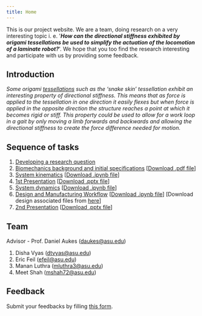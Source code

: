 ```yaml
---
title: Home
---
```


This is our project website. We are a team, doing research on a very interesting topic i. e. '**_How can the directional stiffness exhibited by origami tessellations be used to simplify the actuation of the locomotion of a laminate robot?_**'. We hope that you too find the research interesting and participate with us by providing some feedback.  
  
## Introduction

_Some origami [tessellations](https://en.wikipedia.org/wiki/Tessellation) such as the ‘snake skin’ tessellation exhibit an interesting property of directional stiffness. This means that as force is applied to the tessellation in one direction it easily flexes but when force is applied in the opposite direction the structure reaches a point at which it becomes rigid or stiff. This property could be used to allow for a work loop in a gait by only moving a limb forwards and backwards and allowing the directional stiffness to create the force difference needed for motion._

## Sequence of tasks
1. [Developing a research question](/developing_a_research_question.md)
2. [Biomechanics background and initial specifications](/biomechanics_background_and_initial_specifications.md) [[Download .pdf file](/Biomechanics_Background_and_Initial_Specifications.pdf)]
3. [System kinematics](/System_Kinematics.md) [[Download .ipynb file](/System_Kinematics.ipynb)]
4. [1st Presentation](https://youtu.be/g-49m7Yg2VI) [[Download .pptx file](https://docs.google.com/presentation/d/10d-8RFNqoNzm_UsYKNi5XNpvufG763B3BaEXmCH2tQ8/edit?usp=sharing)]
5. [System dynamics](/System_Dynamics.md) [[Download .ipynb file](/System_Dynamics.ipynb)]
6. [Design and Manufacturing Workflow](/Design_and_Manufacturing_Workflow.md) [[Download .ipynb file](/Design_and_Manufacturing_Workflow.ipynb)] [Download design associated files from [here](https://drive.google.com/drive/folders/1ibgRZjj3EJrjSyGyIN0kxKJahVZXMRNk?usp=sharing)]  
7. [2nd Presentation](https://youtu.be/LuBYuHeHats) [[Download .pptx file](https://docs.google.com/presentation/d/1mwYypaCDZtJYFEcPRRaVUd5S-kNWVnOrrcAerUnpN3M/edit?usp=sharing)]

## Team

Advisor - Prof. Daniel Aukes (<daukes@asu.edu>)
1. Disha Vyas (<dtvyas@asu.edu>)
2. Eric Feil (<efeil@asu.edu>)
3. Manan Luthra (<mluthra3@asu.edu>)
4. Meet Shah (<mshah72@asu.edu>)

## Feedback
Submit your feedbacks by filling [this form](https://forms.gle/VDvZrak7GW851kjF8).
